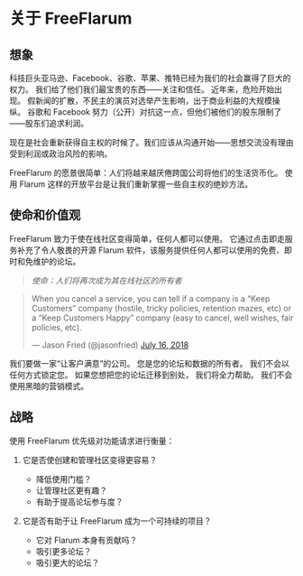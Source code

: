# 关于 FreeFlarum

## 想象

科技巨头亚马逊、Facebook、谷歌、苹果、推特已经为我们的社会赢得了巨大的权力。 我们给了他们我们最宝贵的东西——关注和信任。 近年来，危险开始出现。 假新闻的扩散，不民主的演员对选举产生影响，出于商业利益的大规模操纵。 谷歌和 Facebook 努力（公开）对抗这一点，但他们被他们的股东限制了——股东们追求利润。

现在是社会重新获得自主权的时候了。我们应该从沟通开始——思想交流没有理由受到利润或政治风险的影响。

FreeFlarum 的愿景很简单：人们将越来越厌倦跨国公司将他们的生活货币化。 使用 Flarum 这样的开放平台是让我们重新掌握一些自主权的绝妙方法。

## 使命和价值观

FreeFlarum 致力于使在线社区变得简单，任何人都可以使用。 它通过点击即走服务补充了令人敬畏的开源 Flarum 软件，该服务提供任何人都可以使用的免费、即时和免维护的论坛。

> *使命：人们将再次成为其在线社区的所有者*

<!-- markdownlint-disable -->
<blockquote class="twitter-tweet" data-lang="en"><p lang="en" dir="ltr">When you cancel a service, you can tell if a company is a “Keep Customers” company (hostile, tricky policies, retention mazes, etc) or a “Keep Customers Happy” company (easy to cancel, well wishes, fair policies, etc).</p>&mdash; Jason Fried (@jasonfried) <a href="https://twitter.com/jasonfried/status/1018857695003234307?ref_src=twsrc%5Etfw">July 16, 2018</a></blockquote>
<script async src="https://platform.twitter.com/widgets.js" charset="utf-8"></script>
<!-- markdownlint-enable -->

我们要做一家“让客户满意”的公司。 您是您的论坛和数据的所有者。 我们不会以任何方式锁定您。 如果您想把您的论坛迁移到别处， 我们将全力帮助。 我们不会使用黑暗的营销模式。

## 战略

使用 FreeFlarum 优先级对功能请求进行衡量：

1. 它是否使创建和管理社区变得更容易？
    - 降低使用门槛？
    - 让管理社区更有趣？
    - 有助于提高论坛参与度？

2. 它是否有助于让 FreeFlarum 成为一个可持续的项目？
    - 它对 Flarum 本身有贡献吗？
    - 吸引更多论坛？
    - 吸引更大的论坛？
